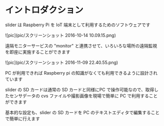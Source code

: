 # イントロダクション

slider は Raspberry Pi を IoT 端末として利用するためのソフトウェアです

![pic](pic/スクリーンショット 2016-10-14 10.09.15.png)                                               

                   
遠隔モニターサービスの "monitor" と連携させて、いろいろな場所の遠隔監視を即座に実施することができます


![pic](pic/スクリーンショット 2016-11-09 22.40.55.png)                                               

                   
PC が利用できれば Raspberry pi の知識がなくても利用できるように設計されています

slider の SD カードは通常の SD カードと同様にPC で操作可能なので、取得したセンサデータの cvs ファイルや撮影画像を現場で簡単に PC で利用することができます

基本的な設定も、slider の SD カードを PC のテキストエディタで編集することで簡単に行えます
